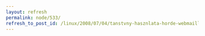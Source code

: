 ```yaml
---
layout: refresh
permalink: node/533/
refresh_to_post_id: /linux/2008/07/04/tanstvny-hasznlata-horde-webmaillel-lpsrl-lpsre
---
```

